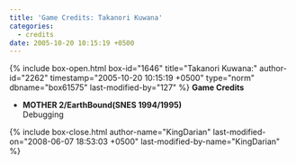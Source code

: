 ```yaml
---
title: 'Game Credits: Takanori Kuwana'
categories:
  - credits
date: 2005-10-20 10:15:19 +0500
---
```

{% include box-open.html box-id="1646" title="Takanori Kuwana:" author-id="2262" timestamp="2005-10-20 10:15:19 +0500" type="norm" dbname="box61575" last-modified-by="127" %}
<b>Game Credits</b>
<UL>
<LI><b>MOTHER 2/EarthBound(SNES 1994/1995)</b><BR />
Debugging</LI>
</UL>
{% include box-close.html author-name="KingDarian" last-modified-on="2008-06-07 18:53:03 +0500" last-modified-by-name="KingDarian" %}

